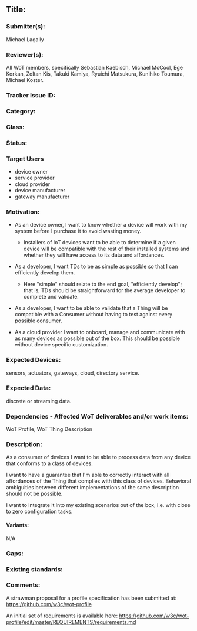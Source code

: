 ## Title: <Pick a descriptive title>

### Submitter(s): 

Michael Lagally

### Reviewer(s):

All WoT members, specifically Sebastian Kaebisch, Michael McCool, Ege Korkan, Zoltan Kis, Takuki Kamiya, Ryuichi Matsukura, Kunihiko Toumura, Michael Koster.

### Tracker Issue ID:

<please leave blank>

### Category:

<please leave blank>

### Class: 

<please leave blank>

### Status: 

<please leave blank>

### Target Users

- device owner
- service provider
- cloud provider
- device manufacturer
- gateway manufacturer

### Motivation:

* As an device owner, I want to know whether a device will work with my system before I purchase it to avoid wasting money.
    - Installers of IoT devices want to be able to determine if a given device will be compatible with the rest of their installed systems and whether they will have access to its data and affordances.

* As a developer, I want TDs to be as simple as possible so that I can efficiently develop them.
   - Here "simple" should relate to the end goal, "efficiently develop"; that is, TDs should be straightforward for the average developer to complete and validate.

* As a developer, I want to be able to validate that a Thing will be compatible with a Consumer without having to test against every possible consumer.

* As a cloud provider I want to onboard, manage and communicate with as many devices as possible out of the box.
This should be possible without device specific customization.

### Expected Devices:

sensors, actuators, gateways, cloud, directory service.

### Expected Data:

discrete or streaming data.

### Dependencies - Affected WoT deliverables and/or work items:

WoT Profile, WoT Thing Description

### Description:

As a consumer of devices I want to be able to process data from any device that conforms to a class of devices.

I want to have a guarantee that I'm able to correctly interact with all affordances of the Thing that complies with this class of devices.
Behavioral ambiguities between different implementations of the same description should not be possible. 

I want to integrate it into my existing scenarios out of the box, i.e. with close to zero configuration tasks.

#### Variants:

N/A

### Gaps:

<Describe any gaps that are not addressed in the current WoT standards and building blocks>

### Existing standards:


### Comments:

A strawman proposal for a profile specification has been submitted at: https://github.com/w3c/wot-profile

An initial set of requirements is available here:
https://github.com/w3c/wot-profile/edit/master/REQUIREMENTS/requirements.md
